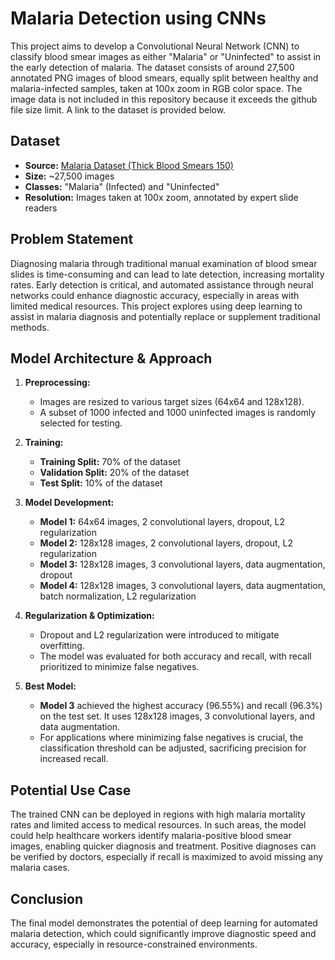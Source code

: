 # Malaria Detection using CNNs

This project aims to develop a Convolutional Neural Network (CNN) to classify blood smear images as either "Malaria" or "Uninfected" to assist in the early detection of malaria. The dataset consists of around 27,500 annotated PNG images of blood smears, equally split between healthy and malaria-infected samples, taken at 100x zoom in RGB color space. The image data is not included in this repository because it exceeds the github file size limit. A link to the dataset is provided below.

## Dataset

- **Source:** [Malaria Dataset (Thick Blood Smears 150)](https://data.lhncbc.nlm.nih.gov/public/Malaria/Thick_Smears_150/index.html)
- **Size:** ~27,500 images
- **Classes:** "Malaria" (Infected) and "Uninfected"
- **Resolution:** Images taken at 100x zoom, annotated by expert slide readers

## Problem Statement

Diagnosing malaria through traditional manual examination of blood smear slides is time-consuming and can lead to late detection, increasing mortality rates. Early detection is critical, and automated assistance through neural networks could enhance diagnostic accuracy, especially in areas with limited medical resources. This project explores using deep learning to assist in malaria diagnosis and potentially replace or supplement traditional methods.

## Model Architecture & Approach

1. **Preprocessing:**
   - Images are resized to various target sizes (64x64 and 128x128).
   - A subset of 1000 infected and 1000 uninfected images is randomly selected for testing.

2. **Training:**
   - **Training Split:** 70% of the dataset
   - **Validation Split:** 20% of the dataset
   - **Test Split:** 10% of the dataset

3. **Model Development:**
   - **Model 1:** 64x64 images, 2 convolutional layers, dropout, L2 regularization
   - **Model 2:** 128x128 images, 2 convolutional layers, dropout, L2 regularization
   - **Model 3:** 128x128 images, 3 convolutional layers, data augmentation, dropout
   - **Model 4:** 128x128 images, 3 convolutional layers, data augmentation, batch normalization, L2 regularization

4. **Regularization & Optimization:**
   - Dropout and L2 regularization were introduced to mitigate overfitting.
   - The model was evaluated for both accuracy and recall, with recall prioritized to minimize false negatives.

5. **Best Model:**
   - **Model 3** achieved the highest accuracy (96.55%) and recall (96.3%) on the test set. It uses 128x128 images, 3 convolutional layers, and data augmentation.
   - For applications where minimizing false negatives is crucial, the classification threshold can be adjusted, sacrificing precision for increased recall.

## Potential Use Case

The trained CNN can be deployed in regions with high malaria mortality rates and limited access to medical resources. In such areas, the model could help healthcare workers identify malaria-positive blood smear images, enabling quicker diagnosis and treatment. Positive diagnoses can be verified by doctors, especially if recall is maximized to avoid missing any malaria cases.

## Conclusion

The final model demonstrates the potential of deep learning for automated malaria detection, which could significantly improve diagnostic speed and accuracy, especially in resource-constrained environments.
